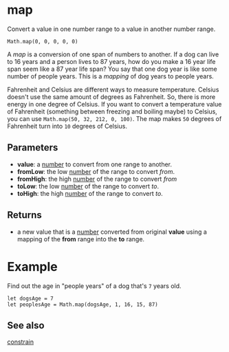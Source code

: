 # map

Convert a value in one number range to a value in another number range.

```sig
Math.map(0, 0, 0, 0, 0)
```

A _map_ is a conversion of one span of numbers to another. If a dog can live to 16 years and a person lives to 87 years, how do you make a 16 year life span seem like a 87 year life span? You say that one dog year is like some number of people years. This is a _mapping_ of dog years to people years. 
 
Fahrenheit and Celsius are different ways to measure temperature. Celsius doesn't use the same amount of degrees as Fahrenheit. So, there is more energy in one degree of Celsius. If you want to convert a temperature value of Fahrenheit (something between freezing and boiling maybe) to Celsius, you can use ``Math.map(50, 32, 212, 0, 100)``. The map makes `50` degrees of Fahrenheit turn into `10` degrees of Celsius. 

## Parameters

* **value**: a [number](/types/number) to convert from one range to another.
* **fromLow**: the low [number](/types/number) of the range to convert *from*.
* **fromHigh**: the high [number](/types/number) of the range to convert *from*
* **toLow**: the low [number](/types/number) of the range to convert *to*.
* **toHigh**: the high [number](/types/number) of the range to convert *to*.

## Returns

* a new value that is a [number](/types/number) converted from original **value** using a mapping of the **from** range into the **to** range.

# Example

Find out the age in "people years" of a dog that's `7` years old.

```block 
let dogsAge = 7 
let peoplesAge = Math.map(dogsAge, 1, 16, 15, 87) 
```

## See also

[constrain](/reference/math/constrain)